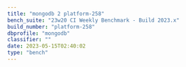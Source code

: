 ```yaml
---
title: "mongodb 2 platform-258"
bench_suite: "23w20 CI Weekly Benchmark - Build 2023.x"
build_number: "platform-258"
dbprofile: "mongodb"
classifier: ""
date: 2023-05-15T02:40:02
type: "bench"
---
```

